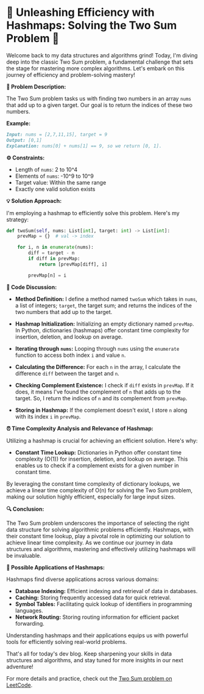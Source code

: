 # 🚀 Unleashing Efficiency with Hashmaps: Solving the Two Sum Problem 🚀

Welcome back to my data structures and algorithms grind! Today, I'm diving deep into the classic Two Sum problem, a fundamental challenge that sets the stage for mastering more complex algorithms. Let's embark on this journey of efficiency and problem-solving mastery!

**🎯 Problem Description:**

The Two Sum problem tasks us with finding two numbers in an array `nums` that add up to a given target. Our goal is to return the indices of these two numbers.

**Example:**

```markdown
Input: nums = [2,7,11,15], target = 9
Output: [0,1]
Explanation: nums[0] + nums[1] == 9, so we return [0, 1].
```

**⚙️ Constraints:**

- Length of `nums`: 2 to 10^4
- Elements of `nums`: -10^9 to 10^9
- Target value: Within the same range
- Exactly one valid solution exists

**💡 Solution Approach:**

I'm employing a hashmap to efficiently solve this problem. Here's my strategy:

```python
def twoSum(self, nums: List[int], target: int) -> List[int]:
    prevMap = {}  # val -> index

    for i, n in enumerate(nums):
        diff = target - n
        if diff in prevMap:
            return [prevMap[diff], i]

        prevMap[n] = i
```

**💬 Code Discussion:**

- **Method Definition:** I define a method named `twoSum` which takes in `nums`, a list of integers; `target`, the target sum; and returns the indices of the two numbers that add up to the target.

- **Hashmap Initialization:** Initializing an empty dictionary named `prevMap`. In Python, dictionaries (hashmaps) offer constant time complexity for insertion, deletion, and lookup on average.

- **Iterating through `nums`:** Looping through `nums` using the `enumerate` function to access both index `i` and value `n`.

- **Calculating the Difference:** For each `n` in the array, I calculate the difference `diff` between the target and `n`.

- **Checking Complement Existence:** I check if `diff` exists in `prevMap`. If it does, it means I've found the complement of `n` that adds up to the target. So, I return the indices of `n` and its complement from `prevMap`.

- **Storing in Hashmap:** If the complement doesn't exist, I store `n` along with its index `i` in `prevMap`.

**⏰ Time Complexity Analysis and Relevance of Hashmap:**

Utilizing a hashmap is crucial for achieving an efficient solution. Here's why:

- **Constant Time Lookup:** Dictionaries in Python offer constant time complexity (O(1)) for insertion, deletion, and lookup on average. This enables us to check if a complement exists for a given number in constant time.

By leveraging the constant time complexity of dictionary lookups, we achieve a linear time complexity of O(n) for solving the Two Sum problem, making our solution highly efficient, especially for large input sizes.

**🔍 Conclusion:**

The Two Sum problem underscores the importance of selecting the right data structure for solving algorithmic problems efficiently. Hashmaps, with their constant time lookup, play a pivotal role in optimizing our solution to achieve linear time complexity. As we continue our journey in data structures and algorithms, mastering and effectively utilizing hashmaps will be invaluable.

**💼 Possible Applications of Hashmaps:**

Hashmaps find diverse applications across various domains:

- **Database Indexing:** Efficient indexing and retrieval of data in databases.
- **Caching:** Storing frequently accessed data for quick retrieval.
- **Symbol Tables:** Facilitating quick lookup of identifiers in programming languages.
- **Network Routing:** Storing routing information for efficient packet forwarding.

Understanding hashmaps and their applications equips us with powerful tools for efficiently solving real-world problems.

That's all for today's dev blog. Keep sharpening your skills in data structures and algorithms, and stay tuned for more insights in our next adventure!

For more details and practice, check out the [Two Sum problem on LeetCode](https://leetcode.com/problems/two-sum/).
